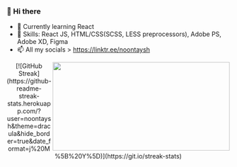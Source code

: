 ### 👋 Hi there 

- 🌱 Currently learning React
- 🔭 Skills: React JS, HTML/CSS(SCSS, LESS preprocessors), Adobe PS, Adobe XD, Figma
- 📫 All my socials > https://linktr.ee/noontaysh

<!-- align="center" width=400 -->
<div width=1000 align="center"> 
  <img align="right" height=200 width=400 src="https://github-readme-stats.vercel.app/api?username=noontaysh&layout=compact&langs_count=10&hide_border=1&role=OWNER,COLLABORATOR&theme=dark&bg_color=000000#gh-dark-mode-only" />
  [![GitHub Streak](https://github-readme-streak-stats.herokuapp.com/?user=noontaysh&theme=dracula&hide_border=true&date_format=j%20M%5B%20Y%5D)](https://git.io/streak-stats)
  
</div>

